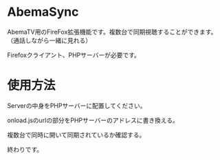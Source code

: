 # AbemaSync
AbemaTV用のFireFox拡張機能です。複数台で同期視聴することができます。（通話しながら一緒に見れる）

Firefoxクライアント、PHPサーバーが必要です。

# 使用方法
Serverの中身をPHPサーバーに配置してください。

onload.jsのurlの部分をPHPサーバーのアドレスに書き換える。

複数台で同時に開いて同期されているか確認する。

終わりです。
